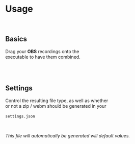 
# Usage

<br>

## Basics

Drag your **OBS** recordings onto the <br>
executable to have them combined.

<br>
<br>

## Settings

Control the resulting file type, as well as whether <br>
or not a zip / webm should be generated in your <br>

`settings.json` 

<br>

*This file will automatically be generated will default values.*

<br>
